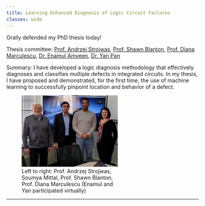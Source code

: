 ```yaml
---
title: Learning Enhanced Diagnosis of Logic Circuit Failures
classes: wide
---
```


Orally defended my PhD thesis today!

Thesis committee: [Prof. Andrzej Strojwas](https://www.ece.cmu.edu/directory/bios/strojwas-andrzej.html), [Prof. Shawn Blanton](https://engineering.cmu.edu/directory/bios/blanton-shawn.html), [Prof. Diana Marculescu](https://www.ece.utexas.edu/people/faculty/diana-marculescu), [Dr. Enamul Amyeen](https://www.linkedin.com/in/enamul-amyeen-95118a10), [Dr. Yan Pan](https://www.linkedin.com/in/yan-pan-2b42b26)

Summary: I have developed a logic diagnosis methodology that effectively diagnoses and classifies multiple defects in integrated circuits. In my thesis, I have proposed and demonstrated, for the first time, the use of machine learning to successfully pinpoint location and behavior of a defect.

<!---
% include figure image_path="/assets/images/2020-01-phd-defense.jpg" alt="Image after my oral presentation with my thesis committee" caption="Left to right:  Prof. Andrzej Strojwas, Soumya Mittal, Prof. Shawn Blanton, Prof. Diana Marculescu" %}
-->

<figure style="width: 50%" class="align-center">
  <a href="/assets/images/2020-01-phd-defense.jpg" title="PhD thesis committee" alt="Pic taken after my oral presentation with my thesis committee">
  <img src="/assets/images/2020-01-phd-defense.jpg" alt=""></a>
  <figcaption>Left to right: Prof. Andrzej Strojwas, Soumya Mittal, Prof. Shawn Blanton, Prof. Diana Marculescu (Enamul and Yan participated virtually)</figcaption>
</figure>

---
